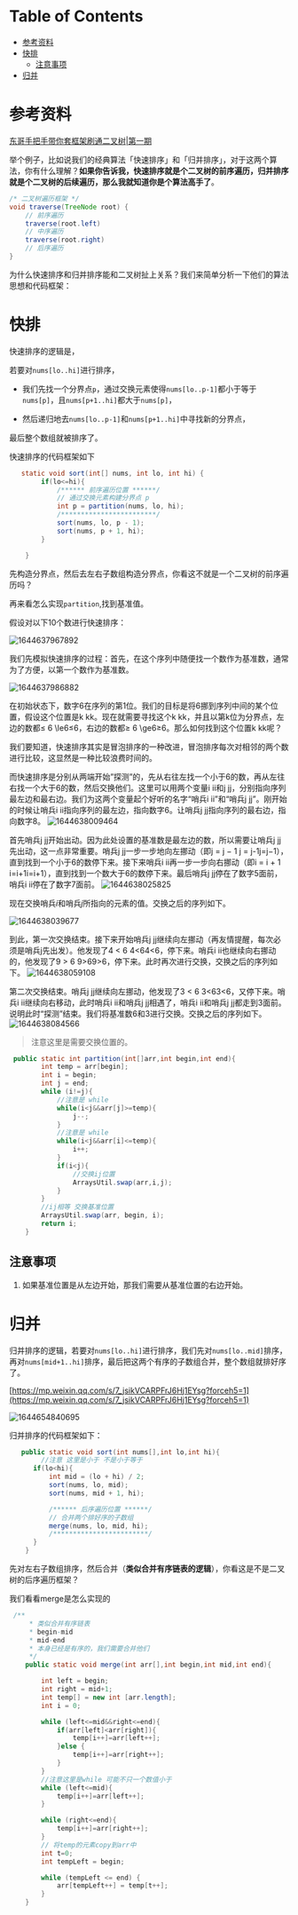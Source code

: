 # Table of Contents

* [参考资料](#参考资料)
* [快排](#快排)
  * [注意事项](#注意事项)
* [归并](#归并)




# 参考资料
[东哥手把手带你套框架刷通二叉树|第一期](https://mp.weixin.qq.com/s?__biz=MzAxODQxMDM0Mw==&mid=2247487126&idx=1&sn=4de13e66397bc35970963c5a1330ce18&scene=21#wechat_redirect)



举个例子，比如说我们的经典算法「快速排序」和「归并排序」，对于这两个算法，你有什么理解？**如果你告诉我，快速排序就是个二叉树的前序遍历，归并排序就是个二叉树的后续遍历，那么我就知道你是个算法高手了**。

```java
/* 二叉树遍历框架 */
void traverse(TreeNode root) {
    // 前序遍历 
    traverse(root.left)
    // 中序遍历
    traverse(root.right)
    // 后序遍历
}
```



为什么快速排序和归并排序能和二叉树扯上关系？我们来简单分析一下他们的算法思想和代码框架：



# 快排

快速排序的逻辑是，

若要对`nums[lo..hi]`进行排序，

+ 我们先找一个分界点`p`，通过交换元素使得`nums[lo..p-1]`都小于等于`nums[p]`，且`nums[p+1..hi]`都大于`nums[p]`，

+ 然后递归地去`nums[lo..p-1]`和`nums[p+1..hi]`中寻找新的分界点，

最后整个数组就被排序了。

快速排序的代码框架如下

```java
   static void sort(int[] nums, int lo, int hi) {
        if(lo<=hi){
            /****** 前序遍历位置 ******/
            // 通过交换元素构建分界点 p
            int p = partition(nums, lo, hi);
            /************************/
            sort(nums, lo, p - 1);
            sort(nums, p + 1, hi);
        }

    }
```

 先构造分界点，然后去左右子数组构造分界点，你看这不就是一个二叉树的前序遍历吗？ 



再来看怎么实现`partition`,找到基准值。

 假设对以下10个数进行快速排序： 

![1644637967892](.images/1644637967892.png)

 我们先模拟快速排序的过程：首先，在这个序列中随便找一个数作为基准数，通常为了方便，以第一个数作为基准数。 

![1644637986882](.images/1644637986882.png)

在初始状态下，数字6在序列的第1位。我们的目标是将6挪到序列中间的某个位置，假设这个位置是k kk。现在就需要寻找这个k kk，并且以第k位为分界点，左边的数都≤ 6 \le6≤6，右边的数都≥ 6 \ge6≥6。那么如何找到这个位置k kk呢？

我们要知道，快速排序其实是冒泡排序的一种改进，冒泡排序每次对相邻的两个数进行比较，这显然是一种比较浪费时间的。

而快速排序是分别从两端开始”探测”的，先从右往左找一个小于6的数，再从左往右找一个大于6的数，然后交换他们。这里可以用两个变量i ii和j jj，分别指向序列最左边和最右边。我们为这两个变量起个好听的名字“哨兵i ii”和“哨兵j jj”。刚开始的时候让哨兵i ii指向序列的最左边，指向数字6。让哨兵j jj指向序列的最右边，指向数字8。
![1644638009464](.images/1644638009464.png)

首先哨兵j jj开始出动。因为此处设置的基准数是最左边的数，所以需要让哨兵j jj先出动，这一点非常重要。哨兵j jj一步一步地向左挪动（即j = j − 1 j = j-1j=j−1），直到找到一个小于6的数停下来。接下来哨兵i ii再一步一步向右挪动（即i = i + 1 i=i+1i=i+1），直到找到一个数大于6的数停下来。最后哨兵j jj停在了数字5面前，哨兵i ii停在了数字7面前。
![1644638025825](.images/1644638025825.png)

 现在交换哨兵$i$和哨兵$j$所指向的元素的值。交换之后的序列如下。 

![1644638039677](.images/1644638039677.png)

到此，第一次交换结束。接下来开始哨兵j jj继续向左挪动（再友情提醒，每次必须是哨兵j先出发）。他发现了4 < 6 4<64<6，停下来。哨兵i ii也继续向右挪动的，他发现了9 > 6 9>69>6，停下来。此时再次进行交换，交换之后的序列如下。
![1644638059108](.images/1644638059108.png)

第二次交换结束。哨兵j jj继续向左挪动，他发现了3 < 6 3<63<6，又停下来。哨兵i ii继续向右移动，此时哨兵i ii和哨兵j jj相遇了，哨兵i ii和哨兵j jj都走到3面前。说明此时“探测”结束。我们将基准数6和3进行交换。交换之后的序列如下。
![1644638084566](.images/1644638084566.png)

> 注意这里是需要交换位置的。

```java
 public static int partition(int[]arr,int begin,int end){
        int temp = arr[begin];
        int i = begin;
        int j = end;
        while (i!=j){
            //注意是 while
            while(i<j&&arr[j]>=temp){
                j--;
            }
            //注意是 while
            while(i<j&&arr[i]<=temp){
                i++;
            }
            if(i<j){
                //交换ij位置
                ArraysUtil.swap(arr,i,j);
            }
        }
        //ij相等 交换基准位置
        ArraysUtil.swap(arr, begin, i);
        return i;
    }
```


## 注意事项

1. 如果基准位置是从左边开始，那我们需要从基准位置的右边开始。

   

   

# 归并

归并排序的逻辑，若要对`nums[lo..hi]`进行排序，我们先对`nums[lo..mid]`排序，再对`nums[mid+1..hi]`排序，最后把这两个有序的子数组合并，整个数组就排好序了。

[https://mp.weixin.qq.com/s/7_jsikVCARPFrJ6Hj1EYsg?forceh5=1](https://mp.weixin.qq.com/s/7_jsikVCARPFrJ6Hj1EYsg?forceh5=1)


![1644654840695](.images/1644654840695.png)

归并排序的代码框架如下：

```java
   public static void sort(int nums[],int lo,int hi){
        //注意 这里是小于 不是小于等于
      if(lo<hi){
          int mid = (lo + hi) / 2;
          sort(nums, lo, mid);
          sort(nums, mid + 1, hi);

          /****** 后序遍历位置 ******/
          // 合并两个排好序的子数组
          merge(nums, lo, mid, hi);
          /************************/
      }
    }
```

先对左右子数组排序，然后合并（**类似合并有序链表的逻辑**），你看这是不是二叉树的后序遍历框架？

我们看看merge是怎么实现的

```java
 /**
     * 类似合并有序链表
     * begin-mid
     * mid-end
     * 本身已经是有序的，我们需要合并他们
     */
    public static void merge(int arr[],int begin,int mid,int end){

        int left = begin;
        int right = mid+1;
        int temp[] = new int [arr.length];
        int i = 0;

        while (left<=mid&&right<=end){
            if(arr[left]<arr[right]){
                temp[i++]=arr[left++];
            }else {
                temp[i++]=arr[right++];
            }
        }
		//注意这里是while 可能不只一个数值小于
        while (left<=mid){
            temp[i++]=arr[left++];
        }

        while (right<=end){
            temp[i++]=arr[right++];
        }
        // 将temp的元素copy到arr中
        int t=0;
        int tempLeft = begin;

        while (tempLeft <= end) {
            arr[tempLeft++] = temp[t++];
        }
    }
```

